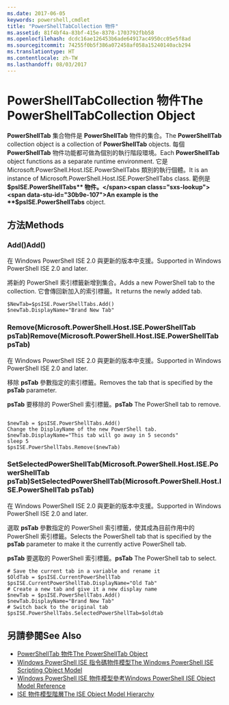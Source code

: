 ```yaml
---
ms.date: 2017-06-05
keywords: powershell,cmdlet
title: "PowerShellTabCollection 物件"
ms.assetid: 81f4bf4a-83bf-415e-8378-1703792fbb58
ms.openlocfilehash: dcdc16ae126453b6ade64917ac4950cc05e5f8ad
ms.sourcegitcommit: 74255f0b5f386a072458af058a15240140acb294
ms.translationtype: HT
ms.contentlocale: zh-TW
ms.lasthandoff: 08/03/2017
---
```

# <a name="the-powershelltabcollection-object"></a><span data-ttu-id="30b9e-103">PowerShellTabCollection 物件</span><span class="sxs-lookup"><span data-stu-id="30b9e-103">The PowerShellTabCollection Object</span></span>
  <span data-ttu-id="30b9e-104">**PowerShellTab** 集合物件是 **PowerShellTab** 物件的集合。</span><span class="sxs-lookup"><span data-stu-id="30b9e-104">The **PowerShellTab** collection object is a collection of **PowerShellTab** objects.</span></span> <span data-ttu-id="30b9e-105">每個 **PowerShellTab** 物件功能都可做為個別的執行階段環境。</span><span class="sxs-lookup"><span data-stu-id="30b9e-105">Each **PowerShellTab** object functions as a separate runtime environment.</span></span> <span data-ttu-id="30b9e-106">它是 Microsoft.PowerShell.Host.ISE.PowerShellTabs 類別的執行個體。</span><span class="sxs-lookup"><span data-stu-id="30b9e-106">It is an instance of Microsoft.PowerShell.Host.ISE.PowerShellTabs class.</span></span> <span data-ttu-id="30b9e-107">範例是 **$psISE.PowerShellTabs** 物件。</span><span class="sxs-lookup"><span data-stu-id="30b9e-107">An example is the **$psISE.PowerShellTabs** object.</span></span>

## <a name="methods"></a><span data-ttu-id="30b9e-108">方法</span><span class="sxs-lookup"><span data-stu-id="30b9e-108">Methods</span></span>

### <a name="add"></a><span data-ttu-id="30b9e-109">Add\(\)</span><span class="sxs-lookup"><span data-stu-id="30b9e-109">Add\(\)</span></span>
  <span data-ttu-id="30b9e-110">在 Windows PowerShell ISE 2.0 與更新的版本中支援。</span><span class="sxs-lookup"><span data-stu-id="30b9e-110">Supported in Windows PowerShell ISE 2.0 and later.</span></span> 

 <span data-ttu-id="30b9e-111">將新的 PowerShell 索引標籤新增到集合。</span><span class="sxs-lookup"><span data-stu-id="30b9e-111">Adds a new PowerShell tab to the collection.</span></span> <span data-ttu-id="30b9e-112">它會傳回新加入的索引標籤。</span><span class="sxs-lookup"><span data-stu-id="30b9e-112">It returns the newly added tab.</span></span>

```
$NewTab=$psISE.PowerShellTabs.Add()
$newTab.DisplayName="Brand New Tab"
```

### <a name="removemicrosoftpowershellhostisepowershelltab-pstab"></a><span data-ttu-id="30b9e-113">Remove\(Microsoft.PowerShell.Host.ISE.PowerShellTab psTab\)</span><span class="sxs-lookup"><span data-stu-id="30b9e-113">Remove\(Microsoft.PowerShell.Host.ISE.PowerShellTab psTab\)</span></span>
  <span data-ttu-id="30b9e-114">在 Windows PowerShell ISE 2.0 與更新的版本中支援。</span><span class="sxs-lookup"><span data-stu-id="30b9e-114">Supported in Windows PowerShell ISE 2.0 and later.</span></span> 

 <span data-ttu-id="30b9e-115">移除 **psTab** 參數指定的索引標籤。</span><span class="sxs-lookup"><span data-stu-id="30b9e-115">Removes the tab that is specified by the **psTab** parameter.</span></span>

 <span data-ttu-id="30b9e-116">**psTab** 要移除的 PowerShell 索引標籤。</span><span class="sxs-lookup"><span data-stu-id="30b9e-116">**psTab** The PowerShell tab to remove.</span></span>

```

$newTab = $psISE.PowerShellTabs.Add()
Change the DisplayName of the new PowerShell tab. 
$newTab.DisplayName="This tab will go away in 5 seconds" 
sleep 5 
$psISE.PowerShellTabs.Remove($newTab)
```

### <a name="setselectedpowershelltabmicrosoftpowershellhostisepowershelltab-pstab"></a><span data-ttu-id="30b9e-117">SetSelectedPowerShellTab\(Microsoft.PowerShell.Host.ISE.PowerShellTab psTab\)</span><span class="sxs-lookup"><span data-stu-id="30b9e-117">SetSelectedPowerShellTab\(Microsoft.PowerShell.Host.ISE.PowerShellTab psTab\)</span></span>
  <span data-ttu-id="30b9e-118">在 Windows PowerShell ISE 2.0 與更新的版本中支援。</span><span class="sxs-lookup"><span data-stu-id="30b9e-118">Supported in Windows PowerShell ISE 2.0 and later.</span></span> 

 <span data-ttu-id="30b9e-119">選取 **psTab** 參數指定的 PowerShell 索引標籤，使其成為目前作用中的 PowerShell 索引標籤。</span><span class="sxs-lookup"><span data-stu-id="30b9e-119">Selects the PowerShell tab that is specified by the **psTab** parameter to make it the currently active PowerShell tab.</span></span>

 <span data-ttu-id="30b9e-120">**psTab** 要選取的 PowerShell 索引標籤。</span><span class="sxs-lookup"><span data-stu-id="30b9e-120">**psTab** The PowerShell tab to select.</span></span>

```
# Save the current tab in a variable and rename it
$OldTab = $psISE.CurrentPowerShellTab
$psISE.CurrentPowerShellTab.DisplayName="Old Tab"
# Create a new tab and give it a new display name
$newTab = $psISE.PowerShellTabs.Add()
$newTab.DisplayName="Brand New Tab" 
# Switch back to the original tab
$psISE.PowerShellTabs.SelectedPowerShellTab=$oldtab
```

## <a name="see-also"></a><span data-ttu-id="30b9e-121">另請參閱</span><span class="sxs-lookup"><span data-stu-id="30b9e-121">See Also</span></span>
- [<span data-ttu-id="30b9e-122">PowerShellTab 物件</span><span class="sxs-lookup"><span data-stu-id="30b9e-122">The PowerShellTab Object</span></span>](The-PowerShellTab-Object.md) 
- [<span data-ttu-id="30b9e-123">Windows PowerShell ISE 指令碼物件模型</span><span class="sxs-lookup"><span data-stu-id="30b9e-123">The Windows PowerShell ISE Scripting Object Model</span></span>](../ise/The-Windows-PowerShell-ISE-Scripting-Object-Model.md) 
- [<span data-ttu-id="30b9e-124">Windows PowerShell ISE 物件模型參考</span><span class="sxs-lookup"><span data-stu-id="30b9e-124">Windows PowerShell ISE Object Model Reference</span></span>](../ise/Windows-PowerShell-ISE-Object-Model-Reference.md) 
- [<span data-ttu-id="30b9e-125">ISE 物件模型階層</span><span class="sxs-lookup"><span data-stu-id="30b9e-125">The ISE Object Model Hierarchy</span></span>](../ise/The-ISE-Object-Model-Hierarchy.md)

  
